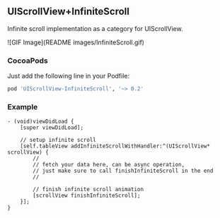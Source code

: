 ## UIScrollView+InfiniteScroll

Infinite scroll implementation as a category for UIScrollView.

![GIF Image](README images/InfiniteScroll.gif)

### CocoaPods

Just add the following line in your Podfile:

```ruby
pod 'UIScrollView-InfiniteScroll', '~> 0.2'
```

### Example

```objc
- (void)viewDidLoad {
    [super viewDidLoad];

    // setup infinite scroll
    [self.tableView addInfiniteScrollWithHandler:^(UIScrollView* scrollView) {
        //
        // fetch your data here, can be async operation,
        // just make sure to call finishInfiniteScroll in the end
        //

        // finish infinite scroll animation
        [scrollView finishInfiniteScroll];
    }];
}
```
